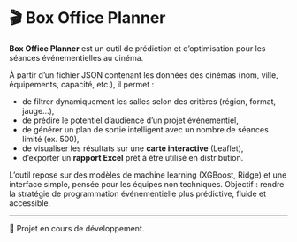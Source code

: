 # 🎬 Box Office Planner

**Box Office Planner** est un outil de prédiction et d’optimisation pour les séances événementielles au cinéma.

À partir d’un fichier JSON contenant les données des cinémas (nom, ville, équipements, capacité, etc.), il permet :

- de filtrer dynamiquement les salles selon des critères (région, format, jauge…),
- de prédire le potentiel d’audience d’un projet événementiel,
- de générer un plan de sortie intelligent avec un nombre de séances limité (ex. 500),
- de visualiser les résultats sur une **carte interactive** (Leaflet),
- d’exporter un **rapport Excel** prêt à être utilisé en distribution.

L’outil repose sur des modèles de machine learning (XGBoost, Ridge) et une interface simple, pensée pour les équipes non techniques. Objectif : rendre la stratégie de programmation événementielle plus prédictive, fluide et accessible.

---

🚧 Projet en cours de développement.
